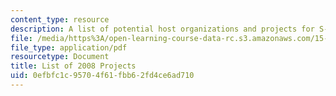```yaml
---
content_type: resource
description: A list of potential host organizations and projects for S-Lab.
file: /media/https%3A/open-learning-course-data-rc.s3.amazonaws.com/15-992-s-lab-laboratory-for-sustainable-business-spring-2008/0efbfc1c95704f61fbb62fd4ce6ad710_project_list.pdf
file_type: application/pdf
resourcetype: Document
title: List of 2008 Projects
uid: 0efbfc1c-9570-4f61-fbb6-2fd4ce6ad710
---
```

